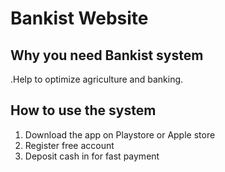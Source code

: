 # Bankist Website

## Why you need Bankist system

.Help to optimize agriculture and banking.

## How to use the system

1. Download the app on Playstore or Apple store
2. Register free account
3. Deposit cash in for fast payment
